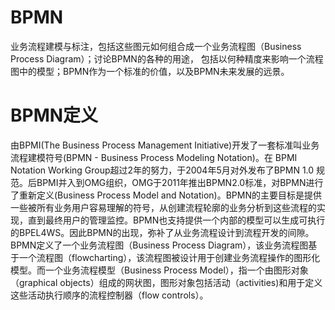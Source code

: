 # BPMN
业务流程建模与标注，包括这些图元如何组合成一个业务流程图（Business Process Diagram）；讨论BPMN的各种的用途，
包括以何种精度来影响一个流程图中的模型；BPMN作为一个标准的价值，以及BPMN未来发展的远景。

# BPMN定义
由BPMI(The Business Process Management Initiative)开发了一套标准叫业务流程建模符号(BPMN - Business Process Modeling Notation)。在 BPMI Notation Working Group超过2年的努力，于2004年5月对外发布了BPMN 1.0 规范。后BPMI并入到OMG组织，OMG于2011年推出BPMN2.0标准，对BPMN进行了重新定义(Business Process Model and Notation)。BPMN的主要目标是提供一些被所有业务用户容易理解的符号，从创建流程轮廓的业务分析到这些流程的实现，直到最终用户的管理监控。BPMN也支持提供一个内部的模型可以生成可执行的BPEL4WS。因此BPMN的出现，弥补了从业务流程设计到流程开发的间隙。
BPMN定义了一个业务流程图（Business Process Diagram），该业务流程图基于一个流程图（flowcharting），该流程图被设计用于创建业务流程操作的图形化模型。而一个业务流程模型（Business Process Model），指一个由图形对象（graphical objects）组成的网状图，图形对象包括活动（activities)和用于定义这些活动执行顺序的流程控制器（flow controls）。